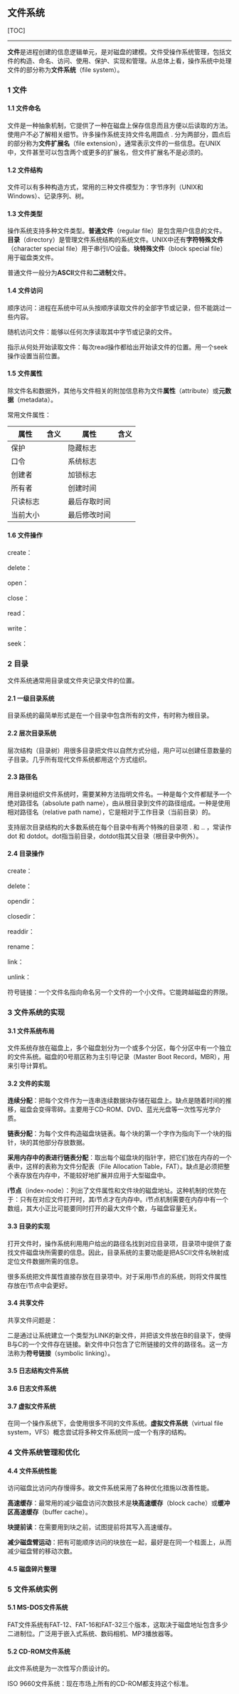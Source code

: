 ## 文件系统

[TOC]

------

**文件**是进程创建的信息逻辑单元，是对磁盘的建模。文件受操作系统管理，包括文件的构造、命名、访问、使用、保护、实现和管理。从总体上看，操作系统中处理文件的部分称为**文件系统**（file system）。

### 1 文件

#### 1.1 文件命名

文件是一种抽象机制，它提供了一种在磁盘上保存信息而且方便以后读取的方法。使用户不必了解相关细节。许多操作系统支持文件名用圆点 . 分为两部分，圆点后的部分称为**文件扩展名**（file extension），通常表示文件的一些信息。在UNIX中，文件甚至可以包含两个或更多的扩展名，但文件扩展名不是必须的。

#### 1.2 文件结构

文件可以有多种构造方式，常用的三种文件模型为：字节序列（UNIX和Windows）、记录序列、树。

#### 1.3 文件类型

操作系统支持多种文件类型。**普通文件**（regular file）是包含用户信息的文件。**目录**（directory）是管理文件系统结构的系统文件。UNIX中还有**字符特殊文件**（character special file）用于串行I/O设备。**块特殊文件**（block special file）用于磁盘类文件。

普通文件一般分为**ASCII**文件和**二进制**文件。

#### 1.4 文件访问

顺序访问：进程在系统中可从头按顺序读取文件的全部字节或记录，但不能跳过一些内容。

随机访问文件：能够以任何次序读取其中字节或记录的文件。

指示从何处开始读取文件：每次read操作都给出开始读文件的位置。用一个seek操作设置当前位置。

#### 1.5 文件属性

除文件名和数据外，其他与文件相关的附加信息称为文件**属性**（attribute）或**元数据**（metadata）。

常用文件属性：

| 属性     | 含义 | 属性         | 含义 |
| -------- | ---- | ------------ | ---- |
| 保护     |      | 隐藏标志     |      |
| 口令     |      | 系统标志     |      |
| 创建者   |      | 加锁标志     |      |
| 所有者   |      | 创建时间     |      |
| 只读标志 |      | 最后存取时间 |      |
| 当前大小 |      | 最后修改时间 |      |

#### 1.6 文件操作

create：

delete：

open：

close：

read：

write：

seek：

### 2 目录

文件系统通常用目录或文件夹记录文件的位置。

#### 2.1 一级目录系统

目录系统的最简单形式是在一个目录中包含所有的文件，有时称为根目录。

#### 2.2 层次目录系统

层次结构（目录树）用很多目录把文件以自然方式分组，用户可以创建任意数量的子目录。几乎所有现代文件系统都用这个方式组织。

#### 2.3 路径名

用目录树组织文件系统时，需要某种方法指明文件名。一种是每个文件都赋予一个绝对路径名（absolute path name），由从根目录到文件的路径组成。一种是使用相对路径名（relative path name），它是相对于工作目录（当前目录）的。

支持层次目录结构的大多数系统在每个目录中有两个特殊的目录项 . 和 .. ，常读作 dot 和 dotdot。dot指当前目录，dotdot指其父目录（根目录中例外）。

#### 2.4 目录操作

create：

delete：

opendir：

closedir：

readdir：

rename：

link：

unlink：

符号链接：一个文件名指向命名另一个文件的一个小文件。它能跨越磁盘的界限。

### 3 文件系统的实现

#### 3.1 文件系统布局

文件系统存放在磁盘上，多个磁盘划分为一个或多个分区，每个分区中有一个独立的文件系统。磁盘的0号扇区称为主引导记录（Master Boot Record，MBR），用来引导计算机。

#### 3.2 文件的实现

**连续分配**：把每个文件作为一连串连续数据块存储在磁盘上。缺点是随着时间的推移，磁盘会变得零碎。主要用于CD-ROM、DVD、蓝光光盘等一次性写光学介质。

**链表分配**：为每个文件构造磁盘块链表。每个块的第一个字作为指向下一个块的指针，块的其他部分存放数据。

**采用内存中的表进行链表分配**：取出每个磁盘块的指针字，把它们放在内存的一个表中，这样的表称为文件分配表（File Allocation Table，FAT）。缺点是必须把整个表存放在内存中，不能较好地扩展并应用于大型磁盘中。

**i节点**（index-node）：列出了文件属性和文件块的磁盘地址。这种机制的优势在于：只有在对应文件打开时，其i节点才在内存中。i节点机制需要在内存中有一个数组，其大小正比可能要同时打开的最大文件个数，与磁盘容量无关。

#### 3.3 目录的实现

打开文件时，操作系统利用用户给出的路径名找到对应目录项，目录项中提供了查找文件磁盘块所需要的信息。因此，目录系统的主要功能是把ASCII文件名映射成定位文件数据所需的信息。

很多系统把文件属性直接存放在目录项中。对于采用i节点的系统，则将文件属性存放在i节点中会更好。

#### 3.4 共享文件

共享文件问题是：

二是通过让系统建立一个类型为LINK的新文件，并把该文件放在B的目录下，使得B与C的一个文件存在链接。新文件中只包含了它所链接的文件的路径名。这一方法称为**符号链接**（symbolic linking）。

#### 3.5 日志结构文件系统

#### 3.6 日志文件系统

#### 3.7 虚拟文件系统

在同一个操作系统下，会使用很多不同的文件系统。**虚拟文件系统**（virtual file system，VFS）概念尝试将多种文件系统同一成一个有序的结构。

### 4 文件系统管理和优化

#### 4.4 文件系统性能

访问磁盘比访问内存慢得多。故文件系统采用了各种优化措施以改善性能。

**高速缓存**：最常用的减少磁盘访问次数技术是**块高速缓存**（block cache）或**缓冲区高速缓存**（buffer cache）。

**块提前读**：在需要用到块之前，试图提前将其写入高速缓存。

**减少磁盘臂运动**：把有可能顺序访问的块放在一起，最好是在同一个柱面上，从而减少磁盘臂的移动次数。

#### 4.5 磁盘碎片整理

### 5 文件系统实例

#### 5.1 MS-DOS文件系统

FAT文件系统有FAT-12、FAT-16和FAT-32三个版本，这取决于磁盘地址包含多少二进制位。广泛用于嵌入式系统、数码相机、MP3播放器等。

#### 5.2 CD-ROM文件系统

此文件系统是为一次性写介质设计的。

ISO 9660文件系统：现在市场上所有的CD-ROM都支持这个标准。





